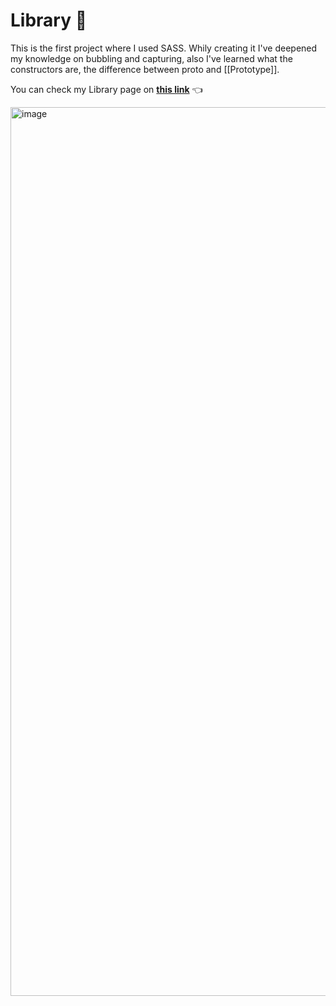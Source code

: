 # Library :space_invader:

This is the first project where I used SASS. Whily creating it I've deepened my knowledge on bubbling and capturing, also I've learned what the constructors are, the difference between proto and [[Prototype]]. 

You can check my Library page on **[this link](https://geofarl.github.io/library/)** :point_left:


<img width="1422" alt="image" src="https://user-images.githubusercontent.com/110524091/190871348-ca0504f4-efa2-4d22-b542-e9613d6b9ab6.png">
